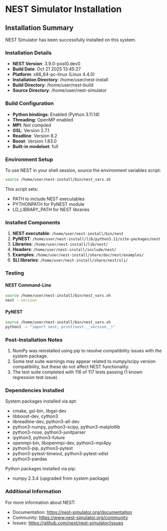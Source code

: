 # NEST Simulator Installation

## Installation Summary

NEST Simulator has been successfully installed on this system.

### Installation Details

- **NEST Version**: 3.9.0-post0.dev0
- **Build Date**: Oct 21 2025 13:45:27
- **Platform**: x86_64-pc-linux (Linux 4.4.0)
- **Installation Directory**: /home/user/nest-install
- **Build Directory**: /home/user/nest-build
- **Source Directory**: /home/user/nest-simulator

### Build Configuration

- **Python bindings**: Enabled (Python 3.11.14)
- **Threading**: OpenMP enabled
- **MPI**: Not compiled
- **GSL**: Version 2.7.1
- **Readline**: Version 8.2
- **Boost**: Version 1.83.0
- **Built-in modelset**: full

### Environment Setup

To use NEST in your shell session, source the environment variables script:

```bash
source /home/user/nest-install/bin/nest_vars.sh
```

This script sets:
- PATH to include NEST executables
- PYTHONPATH for PyNEST module
- LD_LIBRARY_PATH for NEST libraries

### Installed Components

1. **NEST executable**: `/home/user/nest-install/bin/nest`
2. **PyNEST**: `/home/user/nest-install/lib/python3.11/site-packages/nest`
3. **Libraries**: `/home/user/nest-install/lib/nest/`
4. **Headers**: `/home/user/nest-install/include/nest/`
5. **Examples**: `/home/user/nest-install/share/doc/nest/examples/`
6. **SLI libraries**: `/home/user/nest-install/share/nest/sli/`

### Testing

#### NEST Command-Line
```bash
source /home/user/nest-install/bin/nest_vars.sh
nest --version
```

#### PyNEST
```bash
source /home/user/nest-install/bin/nest_vars.sh
python3 -c "import nest; print(nest.__version__)"
```

### Post-Installation Notes

1. NumPy was reinstalled using pip to resolve compatibility issues with the system package.
2. Some test suite warnings may appear related to numpy/scipy version compatibility, but these do not affect NEST functionality.
3. The test suite completed with 116 of 117 tests passing (1 known regression test issue).

### Dependencies Installed

System packages installed via apt:
- cmake, gsl-bin, libgsl-dev
- libboost-dev, cython3
- libreadline-dev, python3-all-dev
- python3-numpy, python3-scipy, python3-matplotlib
- python3-nose, python3-junitparser
- ipython3, python3-future
- openmpi-bin, libopenmpi-dev, python3-mpi4py
- python3-pip, python3-pytest
- python3-pytest-timeout, python3-pytest-xdist
- python3-pandas

Python packages installed via pip:
- numpy 2.3.4 (upgraded from system package)

### Additional Information

For more information about NEST:
- Documentation: https://nest-simulator.org/documentation
- Community: https://www.nest-simulator.org/community
- Issues: https://github.com/nest/nest-simulator/issues
